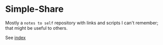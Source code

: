 # Simple-Share

Mostly a `notes to self` repository with links and scripts I can't remember; that might be useful to others.

See [index](/docs/index.md)  
